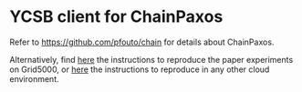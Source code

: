YCSB client for ChainPaxos
=====

Refer to https://github.com/pfouto/chain for details about ChainPaxos.

Alternatively, find [here](https://github.com/pfouto/chain-client/blob/master/deploy/scripts/artifact_eval_g5k.md) the instructions to reproduce the paper experiments on Grid5000,
or [here](https://github.com/pfouto/chain-client/blob/master/deploy/scripts/artifact_eval_manual.md) the instructions to reproduce in any other cloud environment.
